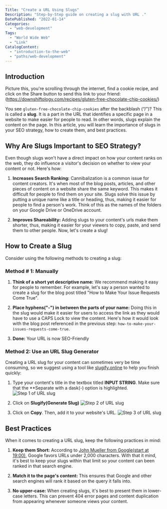 ```yaml
---
Title: "Create a URL Using Slugs"
Description: "Step-by-Step guide on creating a slug with URL ."
DatePublished: "2022-01-14"
Categories:
  - "web-development"
Tags:
  - "World Wide Web"
  - "Link"
CatalogContent:
  - "introduction-to-the-web"
  - "paths/web-development"
---
```


## Introduction 

Picture this, you're scrolling through the internet, find a cookie recipe, and click on the Share button to send this link to your friend:
(https://downshiftology.com/recipes/gluten-free-chocolate-chip-cookies/) 

You see `gluten-free-chocolate-chip-cookies` after the backblash (“/”)? This is called a **slug**. It is a part in the URL that identifies a specific page in a website to make easier for people to read. In other words, slugs explain the content on the page. In this article, you will learn the importance of slugs in your SEO strategy, how to create them, and best practices.   


## Why Are Slugs Important to SEO Strategy?

Even though slugs won't have a direct impact on how your content ranks on the web, they do influence a visitor's decision on whether to view your content or not. Here's how:


1. **Increases Search Ranking:** Cannibalization is a common issue for content creators. It's when most of the blog posts, articles, and other pieces of content on a website share the same keyword. This makes it difficult for people to find them on your site. Slugs solve this issue by putting a unique name like a title or heading, thus, making it easier for people to find a person's work. Think of this as the names of the folders on your Google Drive or OneDrive account. 

2.  **Improves Shareability:** 
Adding slugs to your content's urls make them shorter, thus, making it easier for your viewers to copy, paste, and send them to other people. 
Now, let's create a slug! 

## How to Create a Slug 

Consider using the following methods to creating a slug:

### Method # 1: Manually 
1. **Think of a short yet descriptive name:**  We recommend making it easy for people to remember. For example,  let's say a person wanted to create a slug for the blog post titled "How to Make Your Issue Requests Come True".

2. **Place hyphens("-") in between the parts of your name:** Doing this in the slug would make it easier for users to access the link as they would have to use a CAPS Lock to view the content.  Here's how it would look with the blog post referenced in the previous step: `how-to-make-your-issues-requests-come-true`.
3. **Done:** Your URL is now SEO-Friendly 
### Method 2: Use an URL Slug Generator 
Creating a URL slug for your content can sometimes very be time consuming, so we suggest using a tool like [slugify.online](https://slugify.online/)  to help you finish quickly:
1. Type your content's title in the textbox titled **INPUT STRING**. Make sure that the **Separate with a dask(-) option is highlighted. 
![Step 1 of URL slug](https://github.com/rupali-codes/LinksHub/assets/105683440/99d288f1-bb6c-4a19-91bc-87aaf2831de6)

2. Click on **Slugify(Generate Slug)**
![Step 2 of URL slug](https://github.com/rupali-codes/LinksHub/assets/105683440/11a09935-a07a-4ec2-afd6-08e89ef39564)
3. Click on **Copy**. Then, add it to your website's URL.
![Step 3 of URL slug](https://github.com/rupali-codes/LinksHub/assets/105683440/8d162c25-d52b-4ecf-8c2c-4d4f0e21dffb)

## Best Practices 

When it comes to creating a URL slug, keep the following practices in mind:

1. **Keep them Short:** According to [John Mueller from Google(start at 19:00)](https://www.youtube.com/live/4FkSZIW6d48?feature=share), Google favors URLs under 2,000 characters. With that it mind, it's best to keep your slugs within that limit so your content can been ranked in that search engine.  

2. **Match it to the page's content:** This ensures that Google and other search engines will rank it based on the query it falls into. 

3. **No upper-case:** When creating slugs, it's best to present them in lower-case letters. This can prevent 404 error pages and content duplication from appearing whenever someone views your content. 
